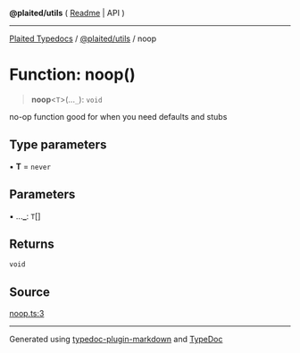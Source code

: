 **@plaited/utils** ( [Readme](../README.md) \| API )

***

[Plaited Typedocs](../../../modules.md) / [@plaited/utils](../modules.md) / noop

# Function: noop()

> **noop**\<`T`\>(...`_`): `void`

no-op function good for when you need defaults and stubs

## Type parameters

▪ **T** = `never`

## Parameters

▪ ...**\_**: `T`[]

## Returns

`void`

## Source

[noop.ts:3](https://github.com/plaited/plaited/blob/0d4801d/libs/utils/src/noop.ts#L3)

***

Generated using [typedoc-plugin-markdown](https://www.npmjs.com/package/typedoc-plugin-markdown) and [TypeDoc](https://typedoc.org/)
